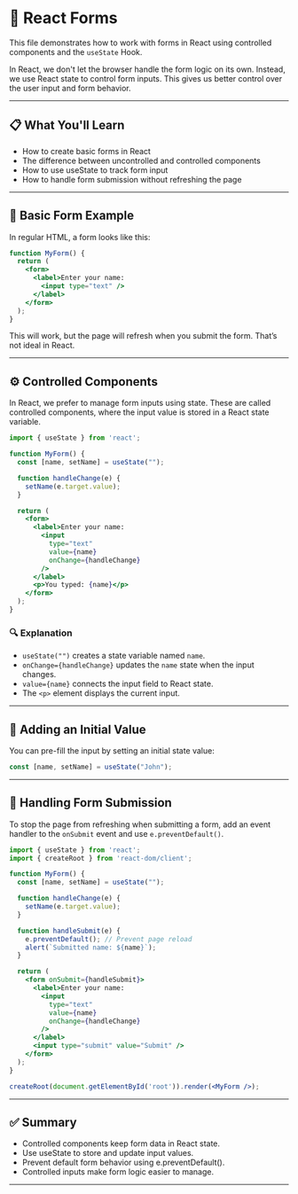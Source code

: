 # 📄 React Forms 
This file demonstrates how to work with forms in React using controlled components and the `useState` Hook.

In React, we don't let the browser handle the form logic on its own. Instead, we use React state to control form inputs. This gives us better control over the user input and form behavior.

---

## 📋 What You'll Learn
- How to create basic forms in React
- The difference between uncontrolled and controlled components
- How to use useState to track form input
- How to handle form submission without refreshing the page

---

## 🧱 Basic Form Example
In regular HTML, a form looks like this:
```jsx
function MyForm() {
  return (
    <form>
      <label>Enter your name:
        <input type="text" />
      </label>
    </form>
  );
}
```
This will work, but the page will refresh when you submit the form. That’s not ideal in React.

---

## ⚙️ Controlled Components
In React, we prefer to manage form inputs using state. These are called controlled components, where the input value is stored in a React state variable.
```jsx
import { useState } from 'react';

function MyForm() {
  const [name, setName] = useState("");

  function handleChange(e) {
    setName(e.target.value);
  }

  return (
    <form>
      <label>Enter your name:
        <input 
          type="text" 
          value={name}
          onChange={handleChange} 
        />
      </label>
      <p>You typed: {name}</p>
    </form>
  );
}
```

### 🔍 Explanation
- `useState("")` creates a state variable named `name`.
- `onChange={handleChange}` updates the `name` state when the input changes.
- `value={name}` connects the input field to React state.
- The `<p>` element displays the current input.

---

## 🎯 Adding an Initial Value
You can pre-fill the input by setting an initial state value:

```js 
const [name, setName] = useState("John");
```

---

## 🚀 Handling Form Submission

To stop the page from refreshing when submitting a form, add an event handler to the `onSubmit` event and use `e.preventDefault()`.

```jsx
import { useState } from 'react';
import { createRoot } from 'react-dom/client';

function MyForm() {
  const [name, setName] = useState("");

  function handleChange(e) {
    setName(e.target.value);
  }

  function handleSubmit(e) {
    e.preventDefault(); // Prevent page reload
    alert(`Submitted name: ${name}`);
  }

  return (
    <form onSubmit={handleSubmit}>
      <label>Enter your name:
        <input 
          type="text" 
          value={name}
          onChange={handleChange}
        />
      </label>
      <input type="submit" value="Submit" />
    </form>
  );
}

createRoot(document.getElementById('root')).render(<MyForm />);
```


---

## ✅ Summary
- Controlled components keep form data in React state.
- Use useState to store and update input values.
- Prevent default form behavior using e.preventDefault().
- Controlled inputs make form logic easier to manage.

---